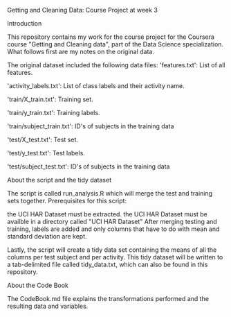 Getting and Cleaning Data: Course Project at week 3

Introduction

This repository contains my work for the course project for the Coursera course "Getting and Cleaning data", part of the Data Science specialization. What follows first are my notes on the original data.

The original dataset included the following data files:
'features.txt': List of all features.

'activity_labels.txt': List of class labels and their activity name.

'train/X_train.txt': Training set.

'train/y_train.txt': Training labels.

'train/subject_train.txt': ID's of subjects in the training data

'test/X_test.txt': Test set.

'test/y_test.txt': Test labels.

'test/subject_test.txt': ID's of subjects in the training data

About the script and the tidy dataset

The script is called run_analysis.R which will merge the test and training sets together. Prerequisites for this script:

the UCI HAR Dataset must be extracted.
the UCI HAR Dataset must be availble in a directory called "UCI HAR Dataset"
After merging testing and training, labels are added and only columns that have to do with mean and standard deviation are kept.

Lastly, the script will create a tidy data set containing the means of all the columns per test subject and per activity. This tidy dataset will be written to a tab-delimited file called tidy_data.txt, which can also be found in this repository.

About the Code Book

The CodeBook.md file explains the transformations performed and the resulting data and variables.
